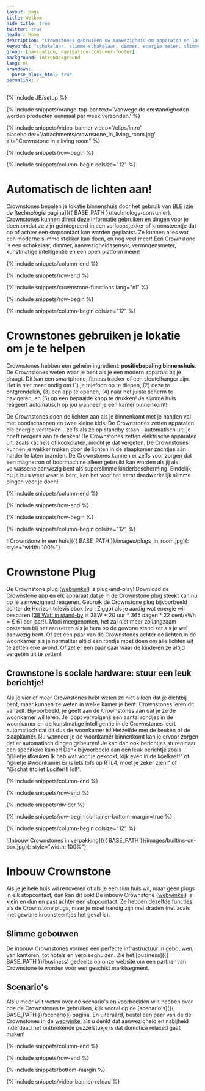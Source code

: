 ```yaml
---
layout: page
title: Welkom
hide_title: true
twitter: true
header: Home
description: "Crownstones gebruiken uw aanwezigheid om apparaten en lampen te schakelen en te dimmen."
keywords: "schakelaar, slimme schakelaar, dimmer, energie meter, slimme meter, Homey, Philips Hue, domotica, energie besparen"
group: [navigation, navigation-consumer-footer]
background: introBackground
lang: nl
kramdown: 
  parse_block_html: true
permalink: /
---
```


{% include JB/setup %}

{% include snippets/orange-top-bar text='Vanwege de omstandigheden worden producten eenmaal per week verzonden.' %}

{% include snippets/video-banner video='/clips/intro' placeholder='/attachments/crownstone_in_living_room.jpg' alt="Crownstone in a living room" %}

{% include snippets/row-begin %}

{% include snippets/column-begin colsize="12" %}

# Automatisch de lichten aan!
                
Crownstones bepalen je lokatie binnenshuis door het gebruik van BLE 
(zie de [technologie pagina]({{ BASE_PATH }}/technology-consumer).
Crownstones kunnen direct deze informatie gebruiken en dingen voor je doen omdat ze zijn geïntegreerd in een 
verloopstekker of kroonsteentje dat op of achter een stopcontact kan worden geplaatst. Ze kunnen alles wat een moderne 
slimme stekker kan doen, en nog veel meer! Een Crownstone is een schakelaar, dimmer, aanwezigheidssensor, 
vermogensmeter, kunstmatige intelligentie en een open platform ineen!

{% include snippets/column-end %}

{% include snippets/row-end %}

{% include snippets/crownstone-functions lang="nl" %}

{% include snippets/row-begin %}

{% include snippets/column-begin colsize="12" %}

# Crownstones gebruiken je lokatie om je te helpen

Crownstones hebben een geheim ingredient: <strong>positiebepaling binnenshuis</strong>. De Crownstones weten waar je bent als je een modern apparaat bij je draagt. Dit kan een smartphone, fitness tracker of een sleutelhanger zijn. Het is niet meer nodig om (1) je telefoon op te diepen, (2) deze te ontgrendelen, (3) een app te openen, (4) naar het juiste scherm te navigeren, en (5) op een bepaalde knop te drukken! Je slimme huis reageert automatisch op jou wanneer je een kamer binnenkomt!

De Crownstones doen de lichten aan als je binnenkomt met je handen vol met boodschappen en twee kleine kids. De Crownstones zetten apparaten die energie verstoken - zelfs als ze op standby staan - automatisch uit; je hoeft nergens aan te denken! De Crownstones zetten elektrische apparaten uit, zoals kachels of kookplaten, mocht je dat vergeten. De Crownstones kunnen je wakker maken door de lichten in de slaapkamer zachtjes aan harder te laten branden. De Crownstones kunnen er zelfs voor zorgen dat een magnetron of boormachine alleen gebruikt kan worden als jij als volwassene aanwezig bent als superslimme kinderbescherming. Eindelijk, nu je huis weet waar je bent, kan het voor het eerst daadwerkelijk slimme dingen voor je doen!

{% include snippets/column-end %}

{% include snippets/row-end %}

{% include snippets/row-begin %}

{% include snippets/column-begin colsize="12" %}

![Crownstone in een huis]({{ BASE_PATH }}/images/plugs_in_room.jpg){: style="width: 100%"}

# Crownstone Plug

De Crownstone plug ([webwinkel](https://shop.crownstone.rocks/products/ready-to-go-kit-with-two-plug-in-crownstones))
is plug-and-play! Download de [Crownstone app](https://crownstone.rocks/app/) en elk apparaat dat je in de Crownstone plug steekt kan nu op je aanwezigheid reageren. 
Gebruik de Crownstone plug bijvoorbeeld achter de Horizon televisiebox (van Ziggo) als je aardig wat energie wil besparen
([38 Watt in stand-by](https://radar.avrotros.nl/forum/viewtopic.php?t=163063)
is 38W * 20 uur * 365 dagen * 22 cent/kWh = € 61 per jaar!). 
Mooi meegenomen, het zal niet meer zo langzaam opstarten bij het aanzetten als je hem op de gewone stand zet als je wel aanwezig bent.
Of zet een paar van de Crownstones achter de lichten in de woonkamer als je normaliter altijd een rondje moet doen om alle lichten uit te zetten elke avond. 
Of zet er een paar daar waar de kinderen ze altijd vergeten uit te zetten!

## Crownstone is sociale hardware: stuur een leuk berichtje!

Als je vier of meer Crownstones hebt weten ze niet alleen dat je dichtbij bent, maar kunnen ze weten in welke kamer je bent. Crownstones leren dit vanzelf. Bijvoorbeeld, je geeft aan de Crownstones aan dat je ze de woonkamer wil leren. Je loopt vervolgens een aantal rondjes in de woonkamer en de kunstmatige intelligentie in de Crownstones leert automatisch dat dit dus de woonkamer is! Hetzelfde met de keuken of de slaapkamer. Nu wanneer je de woonkamer binnenkomt kan je ervoor zorgen dat er automatisch dingen gebeuren!
Je kan dan ook berichtjes sturen naar een specifieke kamer! Denk bijvoorbeeld aan een leuk berichtje zoals "@liefje #keuken Ik heb wat voor je gekookt, kijk even in de koelkast!" of "@liefje 
<i class="el el-heart-empty"></i> #woonkamer Er is iets tofs op RTL4, moet je zeker zien!" of "@schat #toilet Lucifer!!! lol!".

{% include snippets/column-end %}

{% include snippets/row-end %}

{% include snippets/divider %}

{% include snippets/row-begin container-bottom-margin=true %}

{% include snippets/column-begin colsize="12" %}

![Inbouw Crownstones in verpakking]({{ BASE_PATH }}/images/builtins-on-box.jpg){: style="width: 100%"}

# Inbouw Crownstone

Als je je hele huis wil renoveren of als je een slim huis wil, maar geen plugs in elk stopcontact, dan kan dit ook! De inbouw Crownstone
([webwinkel](https://shop.crownstone.rocks/products/built-in-crownstone))
is klein en dun en past achter een stopcontact. Ze hebben dezelfde functies als de Crownstone plugs, maar je moet handig zijn met draden (net zoals met gewone kroonsteentjes het geval is).

## Slimme gebouwen

De inbouw Crownstones vormen een perfecte infrastructuur in gebouwen, van kantoren, tot hotels en verpleeghuizen. Zie het 
[business]({{ BASE_PATH }}/business) 
gedeelte op onze website om een partner van Crownstone te worden voor een geschikt marktsegment.

## Scenario's

Als u meer wilt weten over de scenario's en voorbeelden wilt hebben over hoe de Crownstones te gebruiken, kijk vooral op de 
[scenario's]({{ BASE_PATH }}/scenarios) pagina. En uiteraard, bestel een paar van de de Crownstones in de 
[webwinkel](https://shop.crownstone.rocks/?ref=http://crownstone.rocks/) 
als u denkt dat aanwezigheid en nabijheid inderdaad het ontbrekende puzzelstukje is dat domotica relaxed gaat maken!

{% include snippets/column-end %}

{% include snippets/row-end %}

{% include snippets/bottom-margin %}

{% include snippets/video-banner-reload %}

